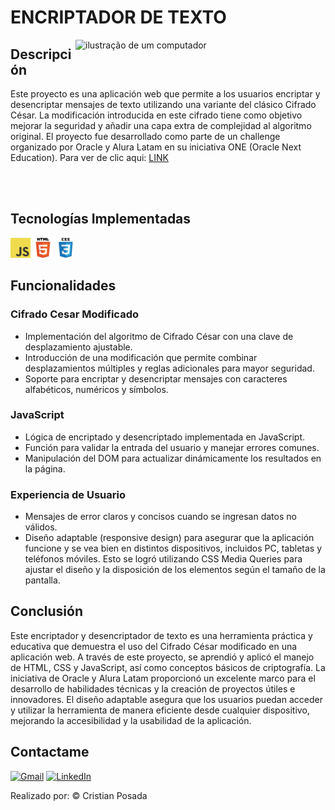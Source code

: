 <h1>ENCRIPTADOR DE TEXTO</h1>

<img src="https://www.antiun.com/wp-content/uploads/2019/05/tipos-encriptacion-de-datos.png" alt="ilustração de um computador" min-width="400px" max-width="400px" width="400px" align="right">

<h2 align="left">Descripción</h2>
<p align="left">Este proyecto es una aplicación web que permite a los usuarios 
encriptar y desencriptar mensajes de texto utilizando una variante del 
clásico Cifrado César. La modificación introducida en este cifrado 
tiene como objetivo mejorar la seguridad y añadir una capa extra de 
complejidad al algoritmo original. El proyecto fue desarrollado como 
parte de un challenge organizado por Oracle y Alura Latam en su 
iniciativa ONE (Oracle Next Education).
Para ver de clic aqui: <a href="https://cricapoga.github.io/Encriptador-de-Texto"/>LINK</a>
</p>
<br><br>

<h2>Tecnologías Implementadas</h2>
<code><img height="32" src="https://raw.githubusercontent.com/github/explore/80688e429a7d4ef2fca1e82350fe8e3517d3494d/topics/javascript/javascript.png" alt="Javascript"/></code>
<code><img height="32" src="https://raw.githubusercontent.com/github/explore/80688e429a7d4ef2fca1e82350fe8e3517d3494d/topics/html/html.png" alt="HTML5"/></code>
<code><img height="32" src="https://raw.githubusercontent.com/github/explore/80688e429a7d4ef2fca1e82350fe8e3517d3494d/topics/css/css.png" alt="CSS"/></code>

<h2 align="left">Funcionalidades</h2>

<h3>Cifrado Cesar Modificado</h3>
<ul>
  <li>Implementación del algoritmo de Cifrado César con una clave de desplazamiento ajustable.</li>
  <li>Introducción de una modificación que permite combinar desplazamientos múltiples y reglas adicionales para mayor seguridad.</li>
  <li>Soporte para encriptar y desencriptar mensajes con caracteres alfabéticos, numéricos y símbolos.</li>
</ul>

<h3>JavaScript</h3>
<ul>
  <li>Lógica de encriptado y desencriptado implementada en JavaScript.</li>
  <li>Función para validar la entrada del usuario y manejar errores comunes.</li>
  <li>Manipulación del DOM para actualizar dinámicamente los resultados en la página.</li>
</ul>

<h3>Experiencia de Usuario</h3>
<ul>
  <li>Mensajes de error claros y concisos cuando se ingresan datos no válidos.</li>
  <li>Diseño adaptable (responsive design) para asegurar que la aplicación funcione y se vea bien en distintos dispositivos, incluidos PC, tabletas y teléfonos móviles. Esto se logró utilizando CSS Media Queries para ajustar el diseño y la disposición de los elementos según el tamaño de la pantalla.</li>
</ul>

<h2>Conclusión</h2>
<p>Este encriptador y desencriptador de texto es una herramienta práctica y educativa que demuestra el uso del Cifrado César 
modificado en una aplicación web. A través de este proyecto, se aprendió y aplicó el manejo de HTML, CSS y JavaScript, así como 
conceptos básicos de criptografía. La iniciativa de Oracle y Alura Latam proporcionó un excelente marco para el desarrollo de 
habilidades técnicas y la creación de proyectos útiles e innovadores. El diseño adaptable asegura que los usuarios puedan acceder 
y utilizar la herramienta de manera eficiente desde cualquier dispositivo, mejorando la accesibilidad y la usabilidad de la aplicación.</p>

<h2>Contactame</h2>
<a href="https://camilochoposada2@gmail.com?subject=Consulta&body=Hola,%20quisiera%20saber%20más%20sobre..." title="Gmail">
<img src="https://img.shields.io/badge/-Gmail-FF0000?style=flat-square&labelColor=FF0000&logo=gmail&logoColor=white&link=LINK-DO-SEU-GMAIL" alt="Gmail"/></a>
<a href="https://www.linkedin.com/in/cricapoga" title="LinkedIn">
<img src="https://img.shields.io/badge/-Linkedin-0e76a8?style=flat-square&logo=Linkedin&logoColor=white&link=LINK-DO-SEU-LINKEDIN" alt="LinkedIn"/></a>

<p>Realizado por: &copy; Cristian Posada</p>

